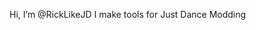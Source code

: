Hi, I’m @RickLikeJD
I make tools for Just Dance Modding

<!---
RickLikeJD/RickLikeJD is a ✨ special ✨ repository because its `README.md` (this file) appears on your GitHub profile.
You can click the Preview link to take a look at your changes.
--->
